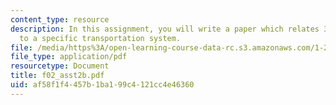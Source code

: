 ```yaml
---
content_type: resource
description: In this assignment, you will write a paper which relates 30 key points
  to a specific transportation system.
file: /media/https%3A/open-learning-course-data-rc.s3.amazonaws.com/1-221j-transportation-systems-fall-2004/af58f1f4457b1ba199c4121cc4e46360_f02_asst2b.pdf
file_type: application/pdf
resourcetype: Document
title: f02_asst2b.pdf
uid: af58f1f4-457b-1ba1-99c4-121cc4e46360
---
```

